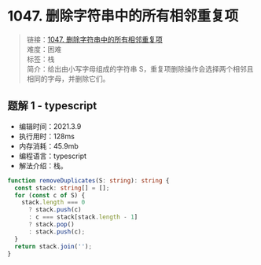 # 1047. 删除字符串中的所有相邻重复项

> 链接：[1047. 删除字符串中的所有相邻重复项](https://leetcode-cn.com/problems/remove-all-adjacent-duplicates-in-string/)  
> 难度：困难  
> 标签：栈  
> 简介：给出由小写字母组成的字符串 S，重复项删除操作会选择两个相邻且相同的字母，并删除它们。

## 题解 1 - typescript

- 编辑时间：2021.3.9
- 执行用时：128ms
- 内存消耗：45.9mb
- 编程语言：typescript
- 解法介绍：栈。

```typescript
function removeDuplicates(S: string): string {
  const stack: string[] = [];
  for (const c of S) {
    stack.length === 0
      ? stack.push(c)
      : c === stack[stack.length - 1]
      ? stack.pop()
      : stack.push(c);
  }
  return stack.join('');
}
```
